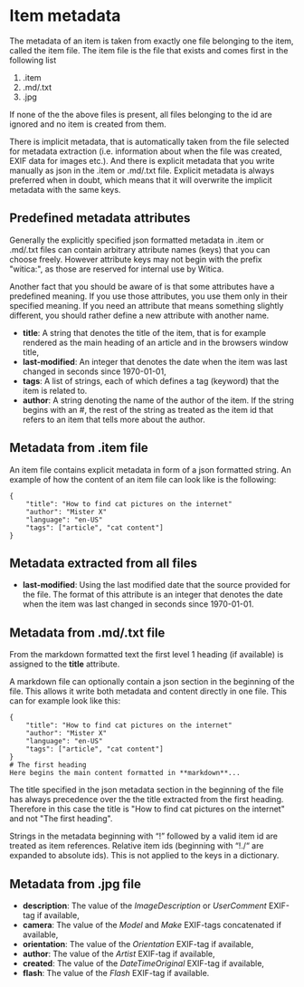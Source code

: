 # Item metadata
The metadata of an item is taken from exactly one file belonging to the item, called the item file. The item file is the file that exists and comes first in the following list

1. <itemid>.item
2. <itemid>.md/<itemid>.txt
3. <itemid>.jpg

If none of the the above files is present, all files belonging to the id are ignored and no item is created from them.

There is implicit metadata, that is automatically taken from the file selected for metadata extraction (i.e. information about when the file was created, EXIF data for images etc.). And there is explicit metadata that you write manually as json in the .item or .md/.txt file. Explicit metadata is always preferred when in doubt, which means that it will overwrite the implicit metadata with the same keys.

## Predefined metadata attributes
Generally the explicitly specified json formatted metadata in .item or .md/.txt files can contain arbitrary attribute names (keys) that you can choose freely. However attribute keys may not begin with the prefix "witica:", as those are reserved for internal use by Witica.

Another fact that you should be aware of is that some attributes have a predefined meaning. If you use those attributes, you use them only in their specified meaning. If you need an attribute that means something slightly different, you should rather define a new attribute with another name.

* **title**: A string that denotes the title of the item, that is for example rendered as the main heading of an article and in the browsers window title,
* **last-modified**: An integer that denotes the date when the item was last changed in seconds since 1970-01-01,
* **tags**: A list of strings, each of which defines a tag (keyword) that the item is related to.
* **author**: A string denoting the name of the author of the item. If the string begins with an #, the rest of the string as treated as the item id that refers to an item that tells more about the author.

## Metadata from .item file
An item file contains explicit metadata in form of a json formatted string. An example of how the content of an item file can look like is the following:

	{
		"title": "How to find cat pictures on the internet"
		"author": "Mister X"
		"language": "en-US"
		"tags": ["article", "cat content"]
	}

## Metadata extracted from all files
* **last-modified**: Using the last modified date that the source provided for the file. The format of this attribute is an integer that denotes the date when the item was last changed in seconds since 1970-01-01.

## Metadata from .md/.txt file
From the markdown formatted text the first level 1 heading (if available) is assigned to the **title** attribute.

A markdown file can optionally contain a json section in the beginning of the file. This allows it write both metadata and content directly in one file. This can for example look like this:

	{
		"title": "How to find cat pictures on the internet"
		"author": "Mister X"
		"language": "en-US"
		"tags": ["article", "cat content"]
	}
	# The first heading
	Here begins the main content formatted in **markdown**...

The title specified in the json metadata section in the beginning of the file has always precedence over the the title extracted from the first heading. Therefore in this case the title is "How to find cat pictures on the internet" and not "The first heading".

Strings in the metadata beginning with “!” followed by a valid item id are treated as item references. Relative item ids (beginning with “!./“ are expanded to absolute ids). This is not applied to the keys in a dictionary.

## Metadata from .jpg file
* **description**: The value of the *ImageDescription* or *UserComment* EXIF-tag if available,
* **camera**: The value of the *Model* and *Make* EXIF-tags concatenated if available,
* **orientation**: The value of the *Orientation* EXIF-tag if available,
* **author**: The value of the *Artist* EXIF-tag if available,
* **created**: The value of the *DateTimeOriginal* EXIF-tag if available,
* **flash**: The value of the *Flash* EXIF-tag if available.